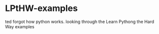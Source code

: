 # LPtHW-examples
ted forgot how python works.  looking through the Learn Pythong the Hard Way examples
